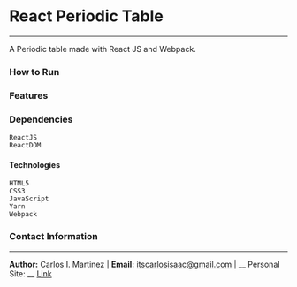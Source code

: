 # React Periodic Table

------

A Periodic table made with React JS and Webpack.

### How to Run
    

### Features

### Dependencies
    ReactJS
    ReactDOM

#### Technologies
    HTML5
    CSS3
    JavaScript
    Yarn
    Webpack


### Contact Information
---

 __Author:__ Carlos I. Martinez |  __Email:__ itscarlosisaac@gmail.com | __ Personal Site: __ [Link](https://www.itscarlosisaac.com)
